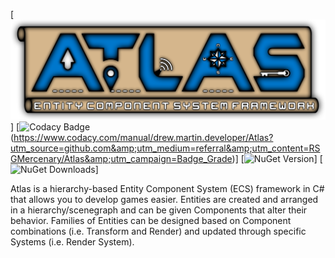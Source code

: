 [![Atlas](https://raw.githubusercontent.com/rsgmercenary/Atlas/master/Atlas.png)]
[![Codacy Badge](https://api.codacy.com/project/badge/Grade/603d9317ac344b699164ece62b88a13b)(https://www.codacy.com/manual/drew.martin.developer/Atlas?utm_source=github.com&amp;utm_medium=referral&amp;utm_content=RSGMercenary/Atlas&amp;utm_campaign=Badge_Grade)]
[![NuGet Version](https://img.shields.io/nuget/v/Atlas.ECS)]
[![NuGet Downloads](https://img.shields.io/nuget/dt/Atlas.ECS)]

Atlas is a hierarchy-based Entity Component System (ECS) framework in C# that allows you to develop games easier. Entities are created and arranged in a hierarchy/scenegraph and can be given Components that alter their behavior. Families of Entities can be designed based on Component combinations (i.e. Transform and Render) and updated through specific Systems (i.e. Render System).
